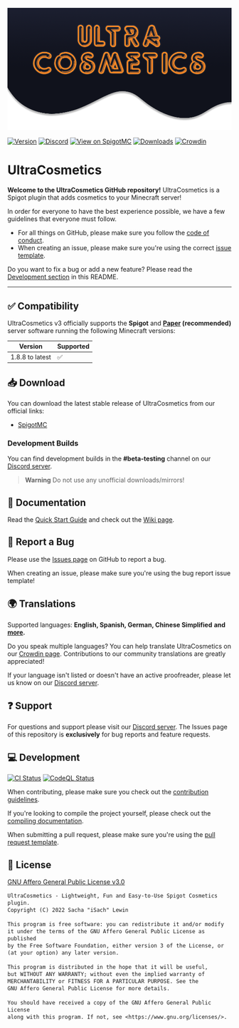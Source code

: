 <!-- markdownlint-disable-next-line -->
![Logo](.github/readme-assets/logo.png)

[![Version](https://img.shields.io/spiget/version/10905?label=version)][spigotmc-link]
[![Discord](https://img.shields.io/discord/185055040036143104?color=404eed&label=Discord&logo=discord&logoColor=ffffff)][discord-invite]
[![View on SpigotMC](https://img.shields.io/badge/view%20on-SpigotMC-orange.svg)][spigotmc-link]
[![Downloads](https://img.shields.io/spiget/downloads/10905?color=blue)][spigotmc-link]
[![Crowdin](https://badges.crowdin.net/ultracosmetics/localized.svg)][crowdin-link]

# UltraCosmetics

**Welcome to the UltraCosmetics GitHub repository!** UltraCosmetics is a Spigot
plugin that adds cosmetics to your Minecraft server!

In order for everyone to have the best experience possible, we have a few
guidelines that everyone must follow.

- For all things on GitHub, please make sure you follow the
  [code of conduct](CODE_OF_CONDUCT.md).
- When creating an issue, please make sure you're using the correct
  [issue template](https://github.com/datatags/UltraCosmetics/issues/new/choose).

Do you want to fix a bug or add a new feature? Please read the
[Development section](#-development) in this README.

---

## ✅ Compatibility

UltraCosmetics v3 officially supports the **Spigot** and
**[Paper](https://papermc.io/) (recommended)**
server software running the following Minecraft versions:

| Version         | Supported |
| --------------- | --------- |
| 1.8.8 to latest | ✅        |

## 📥 Download

You can download the latest stable release of UltraCosmetics from our official
links:

- [SpigotMC][spigotmc-link]

### Development Builds

You can find development builds in the **#beta-testing** channel on our
[Discord server][discord-invite].

> **Warning**
> Do not use any unofficial downloads/mirrors!

## 📖 Documentation

Read the [Quick Start Guide](https://github.com/datatags/UltraCosmetics/wiki/Quick-start-guide)
and check out the [Wiki page][wiki-link].

## 🐛 Report a Bug

Please use the [Issues page](https://github.com/datatags/UltraCosmetics/issues)
on GitHub to report a bug.

When creating an issue, please make sure you're using the bug report issue
template!

## 🌍 Translations

Supported languages: **English, Spanish, German, Chinese Simplified**
**and [more][crowdin-link].**

Do you speak multiple languages? You can help translate UltraCosmetics on our
[Crowdin page][crowdin-link]. Contributions to our community translations are
greatly appreciated!

If your language isn't listed or doesn't have an active proofreader, please let
us know on our [Discord server][discord-invite].

## ❓ Support

For questions and support please visit our [Discord server][discord-invite].
The Issues page of this repository is **exclusively** for bug reports and
feature requests.

## 💻 Development

[![CI Status](https://github.com/datatags/UltraCosmetics/actions/workflows/gradle.yml/badge.svg)](https://github.com/datatags/UltraCosmetics/actions/workflows/gradle.yml)
[![CodeQL Status](https://github.com/datatags/UltraCosmetics/actions/workflows/codeql.yml/badge.svg)](https://github.com/datatags/UltraCosmetics/actions/workflows/codeql.yml)

When contributing, please make sure you check out the
[contribution guidelines](CONTRIBUTING.md).

If you're looking to compile the project yourself, please check out the
[compiling documentation](COMPILING.md).

When submitting a pull request, please make sure you're using the
[pull request template](PULL_REQUEST_TEMPLATE.md).

## 📄 License

[GNU Affero General Public License v3.0](./LICENSE)

```text
UltraCosmetics - Lightweight, Fun and Easy-to-Use Spigot Cosmetics plugin.
Copyright (C) 2022 Sacha "iSach" Lewin

This program is free software: you can redistribute it and/or modify
it under the terms of the GNU Affero General Public License as published
by the Free Software Foundation, either version 3 of the License, or
(at your option) any later version.

This program is distributed in the hope that it will be useful,
but WITHOUT ANY WARRANTY; without even the implied warranty of
MERCHANTABILITY or FITNESS FOR A PARTICULAR PURPOSE. See the
GNU Affero General Public License for more details.

You should have received a copy of the GNU Affero General Public License
along with this program. If not, see <https://www.gnu.org/licenses/>.
```

[discord-invite]: https://discord.gg/PgSXZT37JV
[wiki-link]: https://github.com/datatags/UltraCosmetics/wiki
[spigotmc-link]: https://www.spigotmc.org/resources/10905/
[crowdin-link]: https://crowdin.com/project/ultracosmetics
